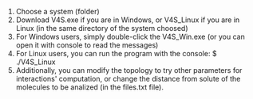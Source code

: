 1) Choose a system (folder)
2) Download V4S.exe if you are in Windows, or V4S_Linux if you are in Linux (in the same directory of the system choosed)
3) For Windows users, simply double-click the V4S_Win.exe (or you can open it with console to read the messages)
4) For Linux users, you can run the program with the console: $ ./V4S_Linux
5) Additionally, you can modify the topology to try other parameters for interactions' computation, or change the distance from solute of the molecules to be analized (in the files.txt file).
